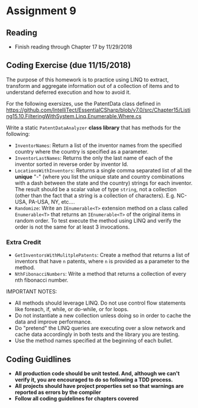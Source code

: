 # Assignment 9

## Reading

* Finish reading through Chapter 17 by 11/29/2018

## Coding Exercise (due 11/15/2018)

The purpose of this homework is to practice using LINQ to extract, transform and aggregate information out of a collection of items and to understand deferred execution and how to avoid it.

For the following exersizes, use the PatentData class defined in
https://github.com/IntelliTect/EssentialCSharp/blob/v7.0/src/Chapter15/Listing15.10.FilteringWithSystem.Linq.Enumerable.Where.cs

Write a static `PatentDataAnalyzer` **class library** that has methods for the following:

* `InventorNames`: Return a list of the inventor names from the specified country where the country is specified as a parameter.
* `InventorLastNames`: Returns the only the last name of each of the inventor sorted in reverse order by inventor Id.
* `LocationsWithInventors`: Returns a single comma separated list of all the **unique** "<State>-<Country>" (where you list the unique state and country combinations with a dash between the state and the country) strings for each inventor.  The result should be a scalar value of type `string`, not a collection (other than the fact that a string is a collection of characters).  E.g. NC-USA, PA-USA, NY, etc....
* `Randomize`: Write an `IEnumerable<T>` extension method on a class called `Enumerable<T>` that returns an `IEnumerable<T>` of the original items in random order.  To test execute the method using LINQ and verify the order is not the same for at least 3 invocations.

### Extra Credit

* `GetInventorsWithMulitplePatents`: Create a method that returns a list of inventors that have `n` patents, where `n` is provided as a parameter to the method.
* `NthFibonacciNumbers`: Write a method that returns a collection of every nth fibonacci number.

IMPORTANT NOTES:

* All methods should leverage LINQ.  Do not use control flow statements like foreach, if, while, or do-while, or for loops.
* Do not instantiate a new collection unless doing so in order to cache the data and improve performance.
* Do "pretend" the LINQ queries are executing over a slow network and cache data accordingly in both tests and the library you are testing.
* Use the method names specified at the beginning of each bullet.

## Coding Guidlines

* **All production code should be unit tested.  And, although we can't verify it, you are encouraged to do so following a TDD process.**
* **All projects should have project properties set so that warnings are reported as errors by the compiler**
* **Follow all coding guidelines for chapters covered**
